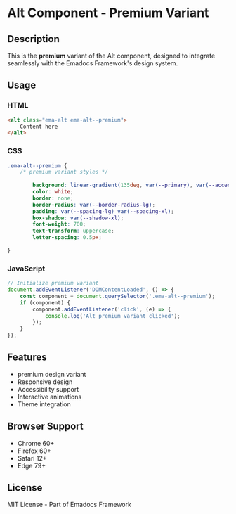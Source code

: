 # Alt Component - Premium Variant

## Description
This is the **premium** variant of the Alt component, designed to integrate seamlessly with the Emadocs Framework's design system.

## Usage

### HTML
```html
<alt class="ema-alt ema-alt--premium">
    Content here
</alt>
```

### CSS
```css
.ema-alt--premium {
    /* premium variant styles */
    
        background: linear-gradient(135deg, var(--primary), var(--accent));
        color: white;
        border: none;
        border-radius: var(--border-radius-lg);
        padding: var(--spacing-lg) var(--spacing-xl);
        box-shadow: var(--shadow-xl);
        font-weight: 700;
        text-transform: uppercase;
        letter-spacing: 0.5px;
    
}
```

### JavaScript
```javascript
// Initialize premium variant
document.addEventListener('DOMContentLoaded', () => {
    const component = document.querySelector('.ema-alt--premium');
    if (component) {
        component.addEventListener('click', (e) => {
            console.log('Alt premium variant clicked');
        });
    }
});
```

## Features
- premium design variant
- Responsive design
- Accessibility support
- Interactive animations
- Theme integration

## Browser Support
- Chrome 60+
- Firefox 60+
- Safari 12+
- Edge 79+

## License
MIT License - Part of Emadocs Framework
